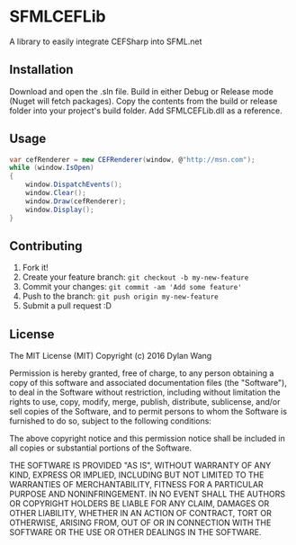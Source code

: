 # SFMLCEFLib
A library to easily integrate CEFSharp into SFML.net
## Installation
Download and open the .sln file. Build in either Debug or Release mode (Nuget will fetch packages). Copy the contents from the build or release folder into your project's build folder. Add SFMLCEFLib.dll as a reference.
## Usage
```C#
var cefRenderer = new CEFRenderer(window, @"http://msn.com");
while (window.IsOpen)
{
	window.DispatchEvents();
	window.Clear();
	window.Draw(cefRenderer);
	window.Display();
}
```
## Contributing
1. Fork it!
2. Create your feature branch: `git checkout -b my-new-feature`
3. Commit your changes: `git commit -am 'Add some feature'`
4. Push to the branch: `git push origin my-new-feature`
5. Submit a pull request :D

## License
The MIT License (MIT)
Copyright (c) 2016 Dylan Wang

Permission is hereby granted, free of charge, to any person obtaining a copy of this software and associated documentation files (the "Software"), to deal in the Software without restriction, including without limitation the rights to use, copy, modify, merge, publish, distribute, sublicense, and/or sell copies of the Software, and to permit persons to whom the Software is furnished to do so, subject to the following conditions:

The above copyright notice and this permission notice shall be included in all copies or substantial portions of the Software.

THE SOFTWARE IS PROVIDED "AS IS", WITHOUT WARRANTY OF ANY KIND, EXPRESS OR IMPLIED, INCLUDING BUT NOT LIMITED TO THE WARRANTIES OF MERCHANTABILITY, FITNESS FOR A PARTICULAR PURPOSE AND NONINFRINGEMENT. IN NO EVENT SHALL THE AUTHORS OR COPYRIGHT HOLDERS BE LIABLE FOR ANY CLAIM, DAMAGES OR OTHER LIABILITY, WHETHER IN AN ACTION OF CONTRACT, TORT OR OTHERWISE, ARISING FROM, OUT OF OR IN CONNECTION WITH THE SOFTWARE OR THE USE OR OTHER DEALINGS IN THE SOFTWARE.